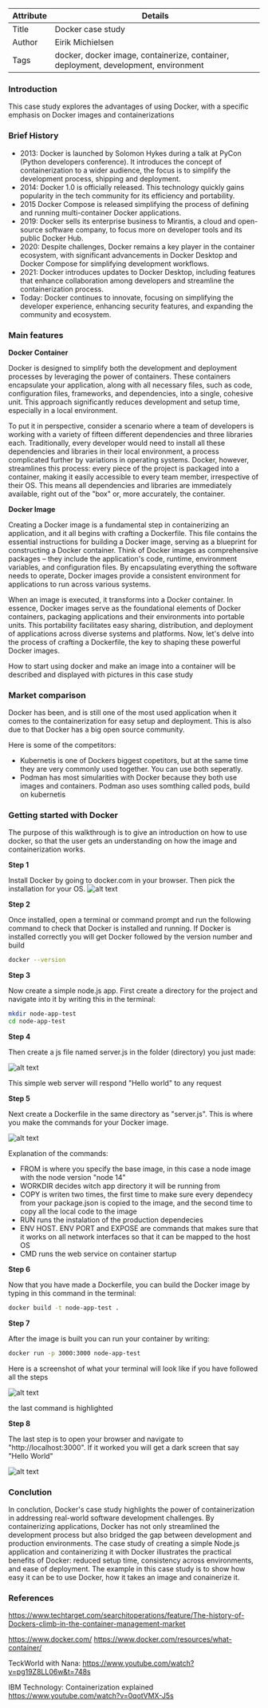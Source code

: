| Attribute  | Details                                                      |
|------------|--------------------------------------------------------------|
| Title      | Docker case study                                            |
| Author     | Eirik Michielsen <EM-90>                                     |
| Tags       | docker, docker image, containerize, container, deployment, development, environment |


### Introduction

This case study explores the advantages of using Docker, with a specific emphasis on Docker images and containerizations

### Brief History

-	2013: Docker is launched by Solomon Hykes during a talk at PyCon (Python developers conference). It introduces the concept of containerization to a wider audience, the focus is to simplify the development process, shipping and deployment.
-	2014: Docker 1.0 is officially released. This technology quickly gains popularity in the tech community for its efficiency and portability.
-	2015 Docker Compose is released simplifying the process of defining and running multi-container Docker applications.
-	2019: Docker sells its enterprise business to Mirantis, a cloud and open-source software company, to focus more on developer tools and its public Docker Hub.
-	2020: Despite challenges, Docker remains a key player in the container ecosystem, with significant advancements in Docker Desktop and Docker Compose for simplifying development workflows.
-	2021: Docker introduces updates to Docker Desktop, including features that enhance collaboration among developers and streamline the containerization process.
-	Today: Docker continues to innovate, focusing on simplifying the developer experience, enhancing security features, and expanding the community and ecosystem.


### Main features

**Docker Container**

Docker is designed to simplify both the development and deployment processes by leveraging the power of containers. These containers encapsulate your application, along with all necessary files, such as code, configuration files, frameworks, and dependencies, into a single, cohesive unit. This approach significantly reduces development and setup time, especially in a local environment.

To put it in perspective, consider a scenario where a team of developers is working with a variety of fifteen different dependencies and three libraries each. Traditionally, every developer would need to install all these dependencies and libraries in their local environment, a process complicated further by variations in operating systems. Docker, however, streamlines this process: every piece of the project is packaged into a container, making it easily accessible to every team member, irrespective of their OS. This means all dependencies and libraries are immediately available, right out of the "box" or, more accurately, the container.

**Docker Image**

Creating a Docker image is a fundamental step in containerizing an application, and it all begins with crafting a Dockerfile. This file contains the essential instructions for building a Docker image, serving as a blueprint for constructing a Docker container. Think of Docker images as comprehensive packages – they include the application's code, runtime, environment variables, and configuration files. By encapsulating everything the software needs to operate, Docker images provide a consistent environment for applications to run across various systems.

When an image is executed, it transforms into a Docker container. In essence, Docker images serve as the foundational elements of Docker containers, packaging applications and their environments into portable units. This portability facilitates easy sharing, distribution, and deployment of applications across diverse systems and platforms. Now, let's delve into the process of crafting a Dockerfile, the key to shaping these powerful Docker images.

How to start using docker and make an image into a container will be described and displayed with pictures in this case study

### Market comparison

Docker has been, and is still one of the most used application when it comes to the containerization for easy setup and deployment. 
This is also due to that Docker has a big open source community.

Here is some of the competitors:
- Kubernetis is one of Dockers biggest copetitors, but at the same time they are very commonly used together. You can use both seperatly.
- Podman has most simularities with Docker because they both use images and containers. Podman aso uses somthing called pods, build on kubernetis


### Getting started with Docker

The purpose of this walkthrough is to give an introduction on how to use docker, so that the user gets an understanding on how the image and containerization works.

**Step 1**

Install Docker by going to docker.com in your browser. Then pick the installation for your OS.
![alt text](../../../../assets/docker/image.png)

**Step 2**

Once installed, open a terminal or command prompt and run the following command to check that Docker is installed and running.
If Docker is installed correctly you will get Docker followed by the version number and build

```bash
docker --version
```

**Step 3**

Now create a simple node.js app. First create a directory for the project and navigate into it by writing this in the terminal:

```bash
mkdir node-app-test
cd node-app-test
```

**Step 4**

Then create a js file named server.js in the folder (directory) you just made:

![alt text](../../../../assets/docker/docker-serverJs-file.png)

This simple web server will respond "Hello world" to any request

**Step 5**

Next create a Dockerfile in the same directory as "server.js". This is where you make the commands for your Docker image.

![alt text](../../../../assets/docker/docker-dockerfile.png)

Explanation of the commands:

- FROM is where you specify the base image, in this case a node image with the node version "node 14"
- WORKDIR decides witch app directory it will be running from
- COPY is writen two times, the first time to make sure every dependecy from your package.json is copied to the image, and the second time to copy all the local code to the image
- RUN runs the instalation of the production dependecies
- ENV HOST. ENV PORT and EXPOSE are commands that makes sure that it works on all network interfaces so that it can be mapped to the host OS
- CMD runs the web service on container startup

**Step 6**

Now that you have made a Dockerfile, you can build the Docker image by typing in this command in the terminal:

```bash
docker build -t node-app-test .
```

**Step 7**

After the image is built you can run your container by writing: 

```bash
docker run -p 3000:3000 node-app-test
```
Here is a screenshot of what your terminal will look like if you have followed all the steps

![alt text](../../../../assets/docker/docker-run-port.png)

the last command is highlighted

**Step 8**

The last step is to open your browser and navigate to "http://localhost:3000". If it worked you will get a dark screen that say "Hello World"

![alt text](../../../../assets/docker/docker-result-in-browser.png)




### Conclution

In conclution, Docker's case study highlights the power of containerization in addressing real-world software development challenges. 
By containerizing applications, Docker has not only streamlined the development process but also bridged the gap between development and production environments.
The case study of creating a simple Node.js application and containerizing it with Docker illustrates the practical benefits of Docker: reduced setup time, consistency across environments, and ease of deployment. The example in this case study is to show how easy it can be to use Docker, how it takes an image and conainerize it.

### References

https://www.techtarget.com/searchitoperations/feature/The-history-of-Dockers-climb-in-the-container-management-market

https://www.docker.com/
https://www.docker.com/resources/what-container/

TeckWorld with Nana:
https://www.youtube.com/watch?v=pg19Z8LL06w&t=748s

IBM Technology: Containerization explained
https://www.youtube.com/watch?v=0qotVMX-J5s








